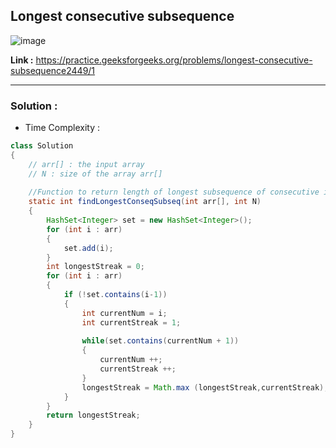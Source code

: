 ## Longest consecutive subsequence 

![image](https://user-images.githubusercontent.com/23376002/202886301-72000602-3130-45a9-94df-6769d57ef13b.png)


**Link :** https://practice.geeksforgeeks.org/problems/longest-consecutive-subsequence2449/1


-------------------------------------------------------------------------------------------------------------------------------------------------------


### Solution :

- Time Complexity :


```java
class Solution
{   
    // arr[] : the input array
    // N : size of the array arr[]
    
    //Function to return length of longest subsequence of consecutive integers.
	static int findLongestConseqSubseq(int arr[], int N)
	{
	    HashSet<Integer> set = new HashSet<Integer>();
	    for (int i : arr)
	    {
	        set.add(i);
	    }
	    int longestStreak = 0;
	    for (int i : arr)
	    {
	        if (!set.contains(i-1))
	        {
	            int currentNum = i;
	            int currentStreak = 1;
	            
	            while(set.contains(currentNum + 1))
	            {
	                currentNum ++;
	                currentStreak ++;
	            }
	            longestStreak = Math.max (longestStreak,currentStreak);
	        }
	    }
	    return longestStreak;
	}
}

```




